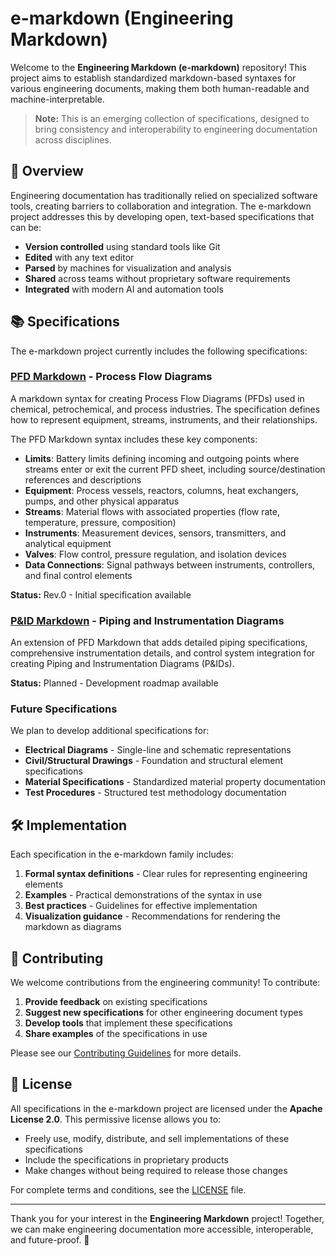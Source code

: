 # e-markdown (Engineering Markdown)

Welcome to the **Engineering Markdown (e-markdown)** repository! This project aims to establish standardized markdown-based syntaxes for various engineering documents, making them both human-readable and machine-interpretable.

> **Note:** This is an emerging collection of specifications, designed to bring consistency and interoperability to engineering documentation across disciplines.

## 📌 Overview

Engineering documentation has traditionally relied on specialized software tools, creating barriers to collaboration and integration. The e-markdown project addresses this by developing open, text-based specifications that can be:

- **Version controlled** using standard tools like Git
- **Edited** with any text editor
- **Parsed** by machines for visualization and analysis
- **Shared** across teams without proprietary software requirements
- **Integrated** with modern AI and automation tools

## 📚 Specifications

The e-markdown project currently includes the following specifications:

### [PFD Markdown](pfd-markdown/) - Process Flow Diagrams
A markdown syntax for creating Process Flow Diagrams (PFDs) used in chemical, petrochemical, and process industries. The specification defines how to represent equipment, streams, instruments, and their relationships.

The PFD Markdown syntax includes these key components:

- **Limits**: Battery limits defining incoming and outgoing points where streams enter or exit the current PFD sheet, including source/destination references and descriptions
- **Equipment**: Process vessels, reactors, columns, heat exchangers, pumps, and other physical apparatus
- **Streams**: Material flows with associated properties (flow rate, temperature, pressure, composition)
- **Instruments**: Measurement devices, sensors, transmitters, and analytical equipment
- **Valves**: Flow control, pressure regulation, and isolation devices
- **Data Connections**: Signal pathways between instruments, controllers, and final control elements

**Status:** Rev.0 - Initial specification available

### [P&ID Markdown](pid-markdown/) - Piping and Instrumentation Diagrams
An extension of PFD Markdown that adds detailed piping specifications, comprehensive instrumentation details, and control system integration for creating Piping and Instrumentation Diagrams (P&IDs).

**Status:** Planned - Development roadmap available

### Future Specifications

We plan to develop additional specifications for:

- **Electrical Diagrams** - Single-line and schematic representations
- **Civil/Structural Drawings** - Foundation and structural element specifications
- **Material Specifications** - Standardized material property documentation
- **Test Procedures** - Structured test methodology documentation

## 🛠️ Implementation

Each specification in the e-markdown family includes:

1. **Formal syntax definitions** - Clear rules for representing engineering elements
2. **Examples** - Practical demonstrations of the syntax in use
3. **Best practices** - Guidelines for effective implementation
4. **Visualization guidance** - Recommendations for rendering the markdown as diagrams

## 🤝 Contributing

We welcome contributions from the engineering community! To contribute:

1. **Provide feedback** on existing specifications
2. **Suggest new specifications** for other engineering document types
3. **Develop tools** that implement these specifications
4. **Share examples** of the specifications in use

Please see our [Contributing Guidelines](CONTRIBUTING.md) for more details.

## 📜 License

All specifications in the e-markdown project are licensed under the **Apache License 2.0**. This permissive license allows you to:

- Freely use, modify, distribute, and sell implementations of these specifications
- Include the specifications in proprietary products
- Make changes without being required to release those changes

For complete terms and conditions, see the [LICENSE](LICENSE) file.

---

Thank you for your interest in the **Engineering Markdown** project! Together, we can make engineering documentation more accessible, interoperable, and future-proof. 🚀
